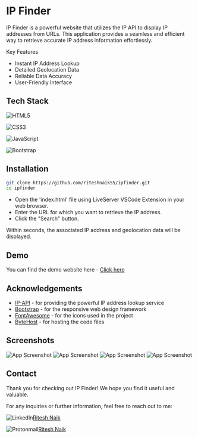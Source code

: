 
# IP Finder

IP Finder is a powerful website that utilizes the IP API to display IP addresses from URLs. This application provides a seamless and efficient way to retrieve accurate IP address information effortlessly.

Key Features
- Instant IP Address Lookup
- Detailed Geolocation Data
- Reliable Data Accuracy
- User-Friendly Interface





## Tech Stack

![HTML5](https://img.shields.io/badge/html5-%23E34F26.svg?style=for-the-badge&logo=html5&logoColor=white) 

![CSS3](https://img.shields.io/badge/css3-%231572B6.svg?style=for-the-badge&logo=css3&logoColor=white)

![JavaScript](https://img.shields.io/badge/javascript-%23323330.svg?style=for-the-badge&logo=javascript&logoColor=%23F7DF1E)

![Bootstrap](https://img.shields.io/badge/bootstrap-%238511FA.svg?style=for-the-badge&logo=bootstrap&logoColor=white)


## Installation

```bash
git clone https://github.com/riteshnaik55/ipfinder.git
cd ipfinder
```
 - Open the 'index.html' file using LiveServer VSCode Extension in your web browser.
 - Enter the URL for which you want to retrieve the IP address.
 - Click the "Search" button.
 
Within seconds, the associated IP address and geolocation data will be displayed.

## Demo

You can find the demo website here - [Click here](http://ipfinder.html-5.me/) 


## Acknowledgements

 - [IP-API](https://ip-api.com)  - for providing the powerful IP address lookup service
  - [Bootstrap](https://getbootstrap.com) - for the responsive web design framework
 - [FontAwesome](https://fontawesome.com)  - for the icons used in the project
 - [ByteHost](https://bytehost.com)  - for hosting the code files
 





## Screenshots

![App Screenshot](https://github.com/riteshnaik55/ipfinder/blob/main/build/screenshots/1.JPG)
![App Screenshot](https://github.com/riteshnaik55/ipfinder/blob/main/build/screenshots/2.JPG)
![App Screenshot](https://github.com/riteshnaik55/ipfinder/blob/main/build/screenshots/3.JPG)
![App Screenshot](https://github.com/riteshnaik55/ipfinder/blob/main/build/screenshots/4.JPG)


## Contact
Thank you for checking out IP Finder! We hope you find it useful and valuable.

For any inquiries or further information, feel free to reach out to me:

![LinkedIn](https://img.shields.io/badge/linkedin-%230077B5.svg?style=for-the-badge&logo=linkedin&logoColor=white)[Ritesh Naik](https://linkedin.com/riteshnaik)

![Protonmail](https://img.shields.io/badge/ProtonMail-8B89CC?style=for-the-badge&logo=protonmail&logoColor=white)[Ritesh Naik](mailto:rrn434@pm.me)
